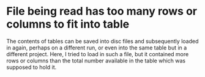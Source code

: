 # File being read has too many rows or columns to fit into table

The contents of tables can be saved into disc files and subsequently loaded in again, perhaps on a different run, or even into the same table but in a different project. Here, I tried to load in such a file, but it contained more rows or columns than the total number available in the table which was supposed to hold it.
